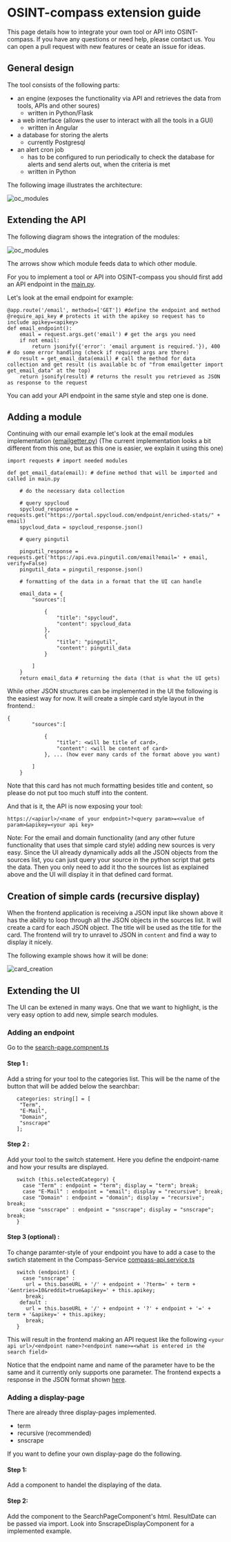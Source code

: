 # OSINT-compass extension guide

This page details how to integrate your own tool or API into OSINT-compass. If you have any questions or need help, please contact us. You can open a pull request with new features or ceate an issue for ideas.

## General design

The tool consists of the following parts: 
- an engine (exposes the functionality via API and retrieves the data from tools, APIs and other soures)
  - written in Python/Flask
- a web interface (allows the user to interact with all the tools in a GUI)
  - written in Angular
- a database for storing the alerts
  - currently Postgresql
- an alert cron job
  - has to be configured to run periodically to check the database for alerts and send alerts out, when the criteria is met
  - written in Python

The following image illustrates the architecture:

![oc_modules](https://github.com/elpato-dev/OSINT-compass/blob/main/images/architecture.png)

## Extending the API

The following diagram shows the integration of the modules:

![oc_modules](https://github.com/elpato-dev/OSINT-compass/blob/main/images/modules_engine.png)

The arrows show which module feeds data to which other module.

For you to implement a tool or API into OSINT-compass you should first add an API endpoint in the [main.py](https://github.com/elpato-dev/OSINT-compass-engine/blob/main/main.py).

Let's look at the email endpoint for example:

```text
@app.route('/email', methods=['GET']) #define the endpoint and method
@require_api_key # protects it with the apikey so request has to include apikey=<apikey>
def email_endpoint(): 
    email = request.args.get('email') # get the args you need
    if not email: 
        return jsonify({'error': 'email argument is required.'}), 400 # do some error handling (check if required args are there)
    result = get_email_data(email) # call the method for data collection and get result (is available bc of "from emailgetter import get_email_data" at the top)
    return jsonify(result) # returns the result you retrieved as JSON as response to the request
```

You can add your API endpoint in the same style and step one is done.

## Adding a module

Continuing with our email example let's look at the email modules implementation ([emailgetter.py](https://github.com/elpato-dev/OSINT-compass-engine/blob/main/emailgetter.py)) (The current implementation looks a bit different from this one, but as this one is easier, we explain it using this one)

```text
import requests # import needed modules

def get_email_data(email): # define method that will be imported and called in main.py
    
    # do the necessary data collection
    
    # query spycloud
    spycloud_response = requests.get("https://portal.spycloud.com/endpoint/enriched-stats/" + email)
    spycloud_data = spycloud_response.json()

    # query pingutil

    pingutil_response = requests.get('https://api.eva.pingutil.com/email?email=' + email, verify=False)
    pingutil_data = pingutil_response.json()
    
    # formatting of the data in a format that the UI can handle
    
    email_data = {
        "sources":[
            
            {
                "title": "spycloud",
                "content": spycloud_data
            },
            {
                "title": "pingutil",
                "content": pingutil_data
            }

        ]
    } 
    return email_data # returning the data (that is what the UI gets)

```
<a name="JSON"></a>

While other JSON structures can be implemented in the UI the following is the easiest way for now. 
It will create a simple card style layout in the frontend.:

```text
{
        "sources":[
            
            {
                "title": <will be title of card>,
                "content": <will be content of card>
            }, ... (how ever many cards of the format above you want)

        ]
    } 
```

Note that this card has not much formatting besides title and content, so please do not put too much stuff into the content.

And that is it, the API is now exposing your tool:

```text
https://<apiurl>/<name of your endpoint>?<query param>=<value of param>&apikey=<your api key>
```

Note: For the email and domain functionality (and any other future functionality that uses that simple card style) adding new sources is very easy. Since the UI already dynamically adds all the JSON objects from the sources list, you can just query your source in the python script that gets the data. Then you only need to add it tho the sources list as explained above and the UI will display it in that defined card format.

## Creation of simple cards (recursive display)

When the frontend application is receiving a JSON input like shown above it has the ability to loop through all the JSON objects in the sources list.
It will create a card for each JSON object. The title will be used as the title for the card. The frontend will try to unravel to JSON in `content` and find a way to display it nicely.

The following example shows how it will be done:

![card_creation](https://github.com/elpato-dev/OSINT-compass/blob/main/images/card_creation.png)

## Extending the UI


The UI can be extened in many ways. One that we want to highlight, is the very easy option to add new, simple search modules.

### Adding an endpoint

Go to the [search-page.compnent.ts](https://github.com/elpato-dev/OSINT-compass-portal/blob/main/src/app/search-page/search-page.component.ts)

#### Step 1 :
Add a string for your tool to the categories list. This will be the name of the button that will be added below the searchbar:

```plaintext
   categories: string[] = [
    "Term",
    "E-Mail",
    "Domain",
    "snscrape"
   ];
```
#### Step 2 :
Add your tool to the switch statement. Here you define the endpoint-name and how your results are displayed.

```plaintext
   switch (this.selectedCategory) {
     case "Term" : endpoint = "term"; display = "term"; break;
     case "E-Mail" : endpoint = "email"; display = "recursive"; break;
     case "Domain" : endpoint = "domain"; display = "recursive"; break;
     case "snscrape" : endpoint = "snscrape"; display = "snscrape"; break;
   }
```
#### Step 3 (optional) :

To change paramter-style of your endpoint you have to add a case to the swtich statement in the Compass-Service [compass-api.service.ts ](https://github.com/elpato-dev/OSINT-compass-portal/blob/main/src/services/compassapi/compass-api.service.ts)

```plaintext
   switch (endpoint) {
     case "snscrape" :
      url = this.baseURL + '/' + endpoint + '?term=' + term + '&entries=10&reddit=true&apikey=' + this.apikey;
      break;
    default :
      url = this.baseURL + '/' + endpoint + '?' + endpoint + '=' + term + '&apikey=' + this.apikey;
      break;
   }
```

This will result in the frontend making an API request like the following `<your api url>/<endpoint name>?<endpoint name>=<what is entered in the search field>`

Notice that the endpoint name and name of the parameter have to be the same and it currently only supports one parameter. The frontend expects a response in the JSON format shown [here](#JSON).

### Adding a display-page

There are already three display-pages implemented.
  - term
  - recursive (recommended)
  - snscrape

If you want to define your own display-page do the following.

#### Step 1:
Add a component to handel the displaying of the data.
#### Step 2:
Add the component to the SearchPageComponent's html. ResultDate can be passed via import. Look into SnscrapeDisplayComponent for a implemented example.
